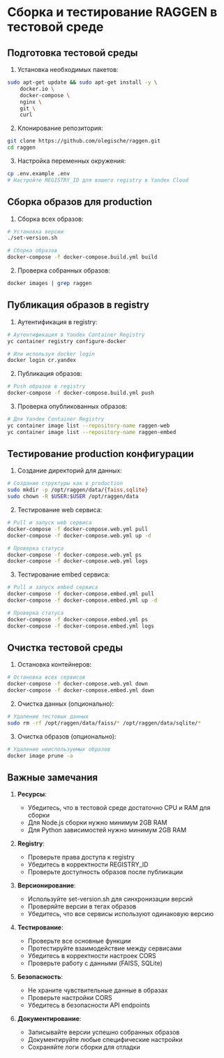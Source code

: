 # Сборка и тестирование RAGGEN в тестовой среде

## Подготовка тестовой среды

1. Установка необходимых пакетов:
```bash
sudo apt-get update && sudo apt-get install -y \
    docker.io \
    docker-compose \
    nginx \
    git \
    curl
```

2. Клонирование репозитория:
```bash
git clone https://github.com/olegische/raggen.git
cd raggen
```

3. Настройка переменных окружения:
```bash
cp .env.example .env
# Настройте REGISTRY_ID для вашего registry в Yandex Cloud
```

## Сборка образов для production

1. Сборка всех образов:
```bash
# Установка версии
./set-version.sh

# Сборка образов
docker-compose -f docker-compose.build.yml build
```

2. Проверка собранных образов:
```bash
docker images | grep raggen
```

## Публикация образов в registry

1. Аутентификация в registry:
```bash
# Аутентификация в Yandex Container Registry
yc container registry configure-docker

# Или используя docker login
docker login cr.yandex
```

2. Публикация образов:
```bash
# Push образов в registry
docker-compose -f docker-compose.build.yml push
```

3. Проверка опубликованных образов:
```bash
# Для Yandex Container Registry
yc container image list --repository-name raggen-web
yc container image list --repository-name raggen-embed
```

## Тестирование production конфигурации

1. Создание директорий для данных:
```bash
# Создание структуры как в production
sudo mkdir -p /opt/raggen/data/{faiss,sqlite}
sudo chown -R $USER:$USER /opt/raggen/data
```

2. Тестирование web сервиса:
```bash
# Pull и запуск web сервиса
docker-compose -f docker-compose.web.yml pull
docker-compose -f docker-compose.web.yml up -d

# Проверка статуса
docker-compose -f docker-compose.web.yml ps
docker-compose -f docker-compose.web.yml logs
```

3. Тестирование embed сервиса:
```bash
# Pull и запуск embed сервиса
docker-compose -f docker-compose.embed.yml pull
docker-compose -f docker-compose.embed.yml up -d

# Проверка статуса
docker-compose -f docker-compose.embed.yml ps
docker-compose -f docker-compose.embed.yml logs
```

## Очистка тестовой среды

1. Остановка контейнеров:
```bash
# Остановка всех сервисов
docker-compose -f docker-compose.web.yml down
docker-compose -f docker-compose.embed.yml down
```

2. Очистка данных (опционально):
```bash
# Удаление тестовых данных
sudo rm -rf /opt/raggen/data/faiss/* /opt/raggen/data/sqlite/*
```

3. Очистка образов (опционально):
```bash
# Удаление неиспользуемых образов
docker image prune -a
```

## Важные замечания

1. **Ресурсы**:
   - Убедитесь, что в тестовой среде достаточно CPU и RAM для сборки
   - Для Node.js сборки нужно минимум 2GB RAM
   - Для Python зависимостей нужно минимум 2GB RAM

2. **Registry**:
   - Проверьте права доступа к registry
   - Убедитесь в корректности REGISTRY_ID
   - Проверьте доступность образов после публикации

3. **Версионирование**:
   - Используйте set-version.sh для синхронизации версий
   - Проверяйте версии в тегах образов
   - Убедитесь, что все сервисы используют одинаковую версию

4. **Тестирование**:
   - Проверьте все основные функции
   - Протестируйте взаимодействие между сервисами
   - Убедитесь в корректности настроек CORS
   - Проверьте работу с данными (FAISS, SQLite)

5. **Безопасность**:
   - Не храните чувствительные данные в образах
   - Проверьте настройки CORS
   - Убедитесь в безопасности API endpoints

6. **Документирование**:
   - Записывайте версии успешно собранных образов
   - Документируйте любые специфические настройки
   - Сохраняйте логи сборки для отладки

